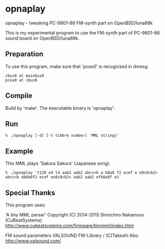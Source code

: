 opnaplay
========

opnaplay - tweaking PC-9801-86 FM-synth part on OpenBSD/luna88k

This is my experimental program to use the FM-synth part of PC-9801-86 sound
board on OpenBSD/luna88k.

Preparation
-----------
To use this program, make sure that 'pcex0' is recognized in dmesg.
```
cbus0 at mainbus0
pcex0 at cbus0
```

Compile
-------

Build by 'make'.  The executable binary is 'opnaplay'.

Run
---
```
% ./opnaplay [-d] [-t timbre number] 'MML strings'
```

Example
-------
This MML plays 'Sakura Sakura' (Japanese song).
```
% ./opnaplay 't120 o4 l4 aab2 aab2 ab>c<b a b8a8 f2 ecef e e8c8<b2> ab>c<b ab8a8f2 ecef ee8c8<b2> aab2 aab2 efb8a8f e1'
```

Special Thanks
--------------
This program uses: 

'A tiny MML parser' 
Copyright (C) 2014-2015 Shinichiro Nakamura (CuBeatSystems)
http://www.cubeatsystems.com/firmware/tinymml/index.html

FM sound parameters
VALSOUND FM-Library / (C)Takeshi Abo.
http://www.valsound.com/
